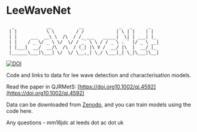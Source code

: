 # LeeWaveNet

```
  _            __          __             _   _      _   
 | |           \ \        / /            | \ | |    | |  
 | |     ___  __\ \  /\  / /_ ___   _____|  \| | ___| |_ 
 | |    / _ \/ _ \ \/  \/ / _` \ \ / / _ \ . ` |/ _ \ __|
 | |___|  __/  __/\  /\  / (_| |\ V /  __/ |\  |  __/ |_ 
 |______\___|\___| \/  \/ \__,_| \_/ \___|_| \_|\___|\__|
```

[![DOI](https://zenodo.org/badge/DOI/10.5281/zenodo.10245993.svg)](https://doi.org/10.5281/zenodo.10245993)



Code and links to data for lee wave detection and characterisation models.

Read the paper in QJRMetS: [https://doi.org10.1002/qj.4592](https://doi.org10.1002/qj.4592)

Data can be downloaded from [Zenodo](https://doi.org/10.5281/zenodo.10230764), and you can train models using the code here.

Any questions - mm16jdc at leeds dot ac dot uk
